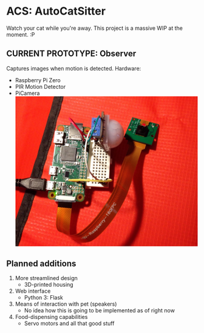 ACS: AutoCatSitter
===================
Watch your cat while you're away. 
This project is a massive WIP at the moment. :P

CURRENT PROTOTYPE: Observer
---------------------------
Captures images when motion is detected. Hardware:
- Raspberry Pi Zero
- PIR Motion Detector
- PiCamera  
![](prototype1.jpg "Prototype 1")

Planned additions
----------------- 
1. More streamlined design
	- 3D-printed housing
2. Web interface
	- Python 3: Flask
3. Means of interaction with pet (speakers)
	- No idea how this is going to be implemented as of right now
4. Food-dispensing capabilities
	- Servo motors and all that good stuff
